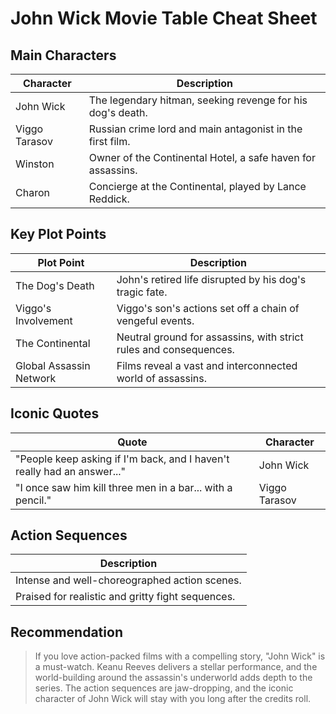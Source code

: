 # John Wick Movie Table Cheat Sheet

## Main Characters

| Character        | Description                                          |
|------------------|------------------------------------------------------|
| John Wick        | The legendary hitman, seeking revenge for his dog's death. |
| Viggo Tarasov    | Russian crime lord and main antagonist in the first film. |
| Winston          | Owner of the Continental Hotel, a safe haven for assassins. |
| Charon           | Concierge at the Continental, played by Lance Reddick. |

## Key Plot Points

| Plot Point               | Description                                          |
|--------------------------|------------------------------------------------------|
| The Dog's Death          | John's retired life disrupted by his dog's tragic fate. |
| Viggo's Involvement      | Viggo's son's actions set off a chain of vengeful events. |
| The Continental          | Neutral ground for assassins, with strict rules and consequences. |
| Global Assassin Network  | Films reveal a vast and interconnected world of assassins. |

## Iconic Quotes

| Quote                                                                  | Character         |
|------------------------------------------------------------------------|-------------------|
| "People keep asking if I'm back, and I haven't really had an answer..." | John Wick         |
| "I once saw him kill three men in a bar... with a pencil."              | Viggo Tarasov     |

## Action Sequences

| Description                                                      |
|------------------------------------------------------------------|
| Intense and well-choreographed action scenes.                    |
| Praised for realistic and gritty fight sequences.                |

## Recommendation

> If you love action-packed films with a compelling story, "John Wick" is a must-watch. Keanu Reeves delivers a stellar performance, and the world-building around the assassin's underworld adds depth to the series. The action sequences are jaw-dropping, and the iconic character of John Wick will stay with you long after the credits roll.

